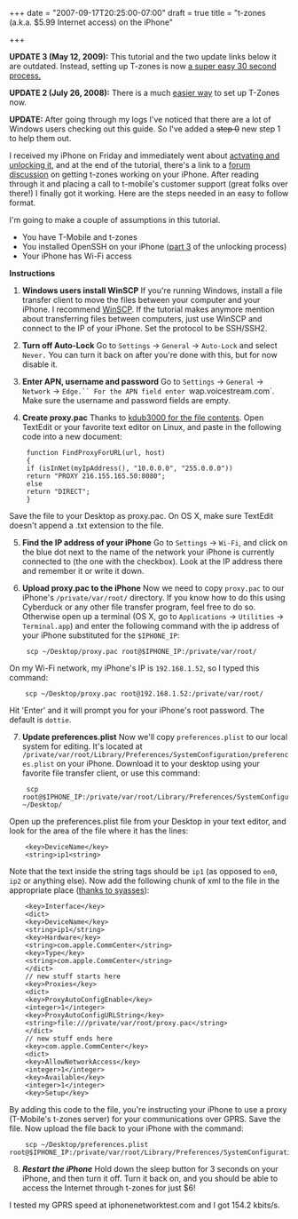 +++
date = "2007-09-17T20:25:00-07:00"
draft = true
title = "t-zones (a.k.a. $5.99 Internet access) on the iPhone"

+++

**UPDATE 3 (May 12, 2009):** This tutorial and the two update links below it are outdated. Instead, setting up T-zones is now [a super easy 30 second process.](../11)

**UPDATE 2 (July 26, 2008):** There is a much [easier way](../5) to set up T-Zones now.

**UPDATE:** After going through my logs I've noticed that there are a lot of Windows users checking out this guide. So I've added a ~~step 0~~ new step 1 to help them out.

I received my iPhone on Friday and immediately went about [actvating and unlocking it](http://modmyiphone.com/wiki/index.php/IPhone_unlock_OS_X_Part_1), and at the end of the tutorial, there's a link to a [forum discussion](http://www.hackint0sh.org/forum/showthread.php?t=6365) on getting t-zones working on your iPhone. After reading through it and placing a call to t-mobile's customer support (great folks over there!) I finally got it working. Here are the steps needed in an easy to follow format.

I'm going to make a couple of assumptions in this tutorial.

* You have T-Mobile and t-zones
* You installed OpenSSH on your iPhone ([part 3](http://modmyiphone.com/wiki/index.php/IPhone_unlock_OS_X_Part_3) of the unlocking process)
* Your iPhone has Wi-Fi access

**Instructions**

1. **Windows users install WinSCP** If you're running Windows, install a file transfer client to move the files between your computer and your iPhone. I recommend [WinSCP](http://www.winscp.net/). If the tutorial makes anymore mention about transferring files between computers, just use WinSCP and connect to the IP of your iPhone. Set the protocol to be SSH/SSH2.

2. **Turn off Auto-Lock** Go to `Settings` -> `General` -> `Auto-Lock` and select `Never.` You can turn it back on after you're done with this, but for now disable it.

3. **Enter APN, username and password** Go to `Settings` -> `General` -> `Network` -> `Edge.`` For the APN field enter `wap.voicestream.com`. Make sure the username and password fields are empty.

4. **Create proxy.pac** Thanks to [kdub3000 for the file contents](http://www.hackint0sh.org/forum/showthread.php?s=08de956de275c736532483549f6aed5e&t=6365&page=2). Open TextEdit or your favorite text editor on Linux, and paste in the following code into a new document:

        function FindProxyForURL(url, host)
        {
        if (isInNet(myIpAddress(), "10.0.0.0", "255.0.0.0"))
        return "PROXY 216.155.165.50:8080";
        else
        return "DIRECT";
        }
Save the file to your Desktop as proxy.pac. On OS X, make sure TextEdit doesn't append a .txt extension to the file.

5. **Find the IP address of your iPhone** Go to `Settings` -> `Wi-Fi`, and click on the blue dot next to the name of the network your iPhone is currently connected to (the one with the checkbox). Look at the IP address there and remember it or write it down.

6. **Upload proxy.pac to the iPhone** Now we need to copy `proxy.pac` to our iPhone's `/private/var/root/` directory. If you know how to do this using Cyberduck or any other file transfer program, feel free to do so. Otherwise open up a terminal (OS X, go to `Applications` -> `Utilities` -> `Terminal.app`) and enter the following command with the ip address of your iPhone substituted for the `$IPHONE_IP`:

        scp ~/Desktop/proxy.pac root@$IPHONE_IP:/private/var/root/
On my Wi-Fi network, my iPhone's IP is `192.168.1.52`, so I typed this command:

        scp ~/Desktop/proxy.pac root@192.168.1.52:/private/var/root/
Hit 'Enter' and it will prompt you for your iPhone's root password. The default is `dottie`.

7. **Update preferences.plist** Now we'll copy `preferences.plist` to our local system for editing. It's located at `/private/var/root/Library/Preferences/SystemConfiguration/preferences.plist` on your iPhone. Download it to your desktop using your favorite file transfer client, or use this command:

        scp root@$IPHONE_IP:/private/var/root/Library/Preferences/SystemConfiguration/preferences.plist ~/Desktop/
Open up the preferences.plist file from your Desktop in your text editor, and look for the area of the file where it has the lines:

        <key>DeviceName</key>
        <string>ip1<string>
Note that the text inside the string tags should be `ip1` (as opposed to `en0`, `ip2` or anything else). Now add the following chunk of xml to the file in the appropriate place ([thanks to syasses](http://www.hackint0sh.org/forum/showthread.php?t=6365)):

        <key>Interface</key>
        <dict>
        <key>DeviceName</key>
        <string>ip1</string>
        <key>Hardware</key>
        <string>com.apple.CommCenter</string>
        <key>Type</key>
        <string>com.apple.CommCenter</string>
        </dict>
        // new stuff starts here
        <key>Proxies</key>
        <dict>
        <key>ProxyAutoConfigEnable</key>
        <integer>1</integer>
        <key>ProxyAutoConfigURLString</key>
        <string>file:///private/var/root/proxy.pac</string>
        </dict>
        // new stuff ends here
        <key>com.apple.CommCenter</key>
        <dict>
        <key>AllowNetworkAccess</key>
        <integer>1</integer>
        <key>Available</key>
        <integer>1</integer>
        <key>Setup</key>
By adding this code to the file, you're instructing your iPhone to use a proxy (T-Mobile's t-zones server) for your communications over GPRS. Save the file.
Now upload the file back to your iPhone with the command:

        scp ~/Desktop/preferences.plist root@$IPHONE_IP:/private/var/root/Library/Preferences/SystemConfiguration/

8. ***Restart the iPhone*** Hold down the sleep button for 3 seconds on your iPhone, and then turn it off. Turn it back on, and you should be able to access the Internet through t-zones for just $6!

I tested my GPRS speed at iphonenetworktest.com and I got 154.2 kbits/s.
